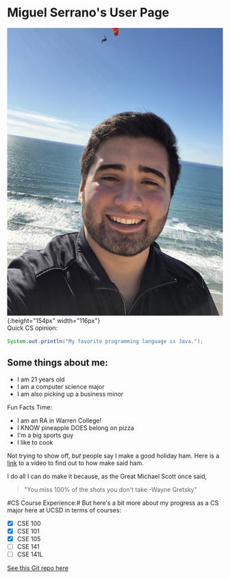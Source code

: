 # Miguel Serrano's User Page
![image](Images/Selfie.jpg){:height="154px" width="116px"} \
Quick CS opinion: 
```java
System.out.println("My favorite programming language is Java.");
```
## Some things about me: 
* I am 21 years old
* I am a computer science major
* I am also picking up a business minor

Fun Facts Time:
* I am an RA in Warren College!
* I KNOW pineapple DOES belong on pizza
* I'm a big sports guy
* I like to cook

Not trying to show off, *but* people say I make a good holiday ham. Here is a [link](https://www.foodnetwork.com/videos/orange-glazed-holiday-ham-68004/) to a video to find out to how make said ham.

I do all I can do make it because, as the Great Michael Scott once said, 
> "You miss 100% of the shots you don't take -Wayne Gretsky"

#CS Course Experience:#
But here's a bit more about my progress as a CS major here at UCSD in terms of courses:
- [x] CSE 100
- [x] CSE 101
- [x] CSE 105
- [ ] CSE 141
- [ ] CSE 141L

[See this Git repo here](https://github.com/SerranoMiguel/SerranoMiguel.github.io/)
